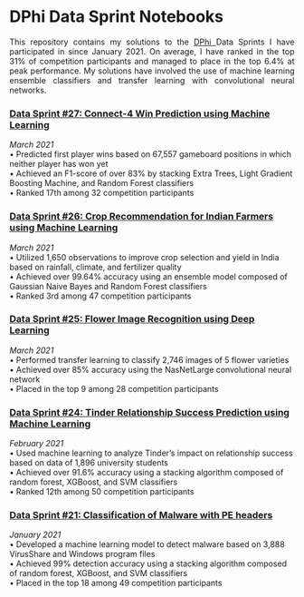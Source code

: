 # DPhi Data Sprint Notebooks
<p align = 'justify'>
  This repository contains my solutions to the <a href='http://dphi.tech'> DPhi </a> Data Sprints I have participated in since January 2021. On average, I have ranked in the top 31% of competition participants and managed to place in the top 6.4% at peak performance. My solutions have involved the use of machine learning ensemble classifiers and transfer learning with convolutional neural networks.

### [Data Sprint #27: Connect-4 Win Prediction using Machine Learning](https://dphi.tech/challenges/data-sprint-27-connect-4/64/)
<i> March 2021 </i> <br>
• Predicted first player wins based on 67,557 gameboard positions in which neither player has won yet <br>
• Achieved an F1-score of over 83% by stacking Extra Trees, Light Gradient Boosting Machine, and Random Forest classifiers <br>
• Ranked 17th among 32 competition participants

### [Data Sprint #26: Crop Recommendation for Indian Farmers using Machine Learning](https://dphi.tech/challenges/data-sprint-26-crop-recommendation/62/)
<i> March 2021 </i> <br>
• Utilized 1,650 observations to improve crop selection and yield in India based on rainfall, climate, and fertilizer quality <br>
• Achieved over 99.64% accuracy using an ensemble model composed of Gaussian Naive Bayes and Random Forest classifiers <br>
• Ranked 3rd among 47 competition participants

### [Data Sprint #25: Flower Image Recognition using Deep Learning](https://dphi.tech/challenges/data-sprint-25-flower-recognition/61)
<i> March 2021 </i> <br>
• Performed transfer learning to classify 2,746 images of 5 flower varieties <br>
• Achieved over 85% accuracy using the NasNetLarge convolutional neural network <br>
• Placed in the top 9 among 28 competition participants

### [Data Sprint #24: Tinder Relationship Success Prediction using Machine Learning](https://dphi.tech/challenges/data-sprint-24-tinder-millennial-match/60/)
<i> February 2021 </i> <br>
• Used machine learning to analyze Tinder’s impact on relationship success based on data of 1,896 university students <br>
• Achieved over 91.6% accuracy using a stacking algorithm composed of random forest, XGBoost, and SVM classifiers <br>
• Ranked 12th among 50 competition participants

### [Data Sprint #21: Classification of Malware with PE headers](https://dphi.tech/practice/challenge/57)
<i> January 2021 </i> <br>
• Developed a machine learning model to detect malware based on 3,888 VirusShare and Windows program files <br>
• Achieved 99% detection accuracy using a stacking algorithm composed of random forest, XGBoost, and SVM classifiers <br>
• Placed in the top 18 among 49 competition participants
